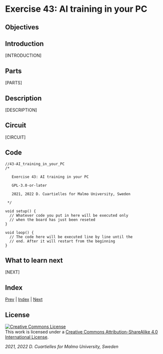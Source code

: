 # Exercise 43: AI training in your PC

## Objectives



## Introduction

[INTRODUCTION]

## Parts

[PARTS]





## Description

[DESCRIPTION]

## Circuit

[CIRCUIT]

## Code

```c_cpp
//43-AI_training_in_your_PC
/*

   Exercise 43: AI training in your PC

   GPL-3.0-or-later

   2021, 2022 D. Cuartielles for Malmo University, Sweden

 */

void setup() {
  // Whatever code you put in here will be executed only 
  // when the board has just been reseted
}

void loop() {
  // The code here will be executed line by line until the 
  // end. After it will restart from the beginning
}
```

## What to learn next

[NEXT]

## Index

[Prev](../42-AI_training_with_Jupyter_IMU/42-AI_training_with_Jupyter_IMU.md) |  [Index](../course_index.md) |  [Next](../44-AI_training_on_board/44-AI_training_on_board.md)

## License

<a rel="license" href="http://creativecommons.org/licenses/by-sa/4.0/"><img alt="Creative Commons License" style="border-width:0" src="https://i.creativecommons.org/l/by-sa/4.0/80x15.png" /></a><br />This work is licensed under a <a rel="license" href="http://creativecommons.org/licenses/by-sa/4.0/">Creative Commons Attribution-ShareAlike 4.0 International License</a>.

*2021, 2022 D. Cuartielles for Malmo University, Sweden*
